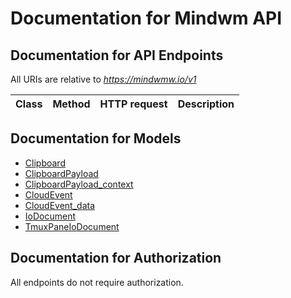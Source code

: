 # Documentation for Mindwm API

<a name="documentation-for-api-endpoints"></a>
## Documentation for API Endpoints

All URIs are relative to *https://mindwmw.io/v1*

| Class | Method | HTTP request | Description |
|------------ | ------------- | ------------- | -------------|


<a name="documentation-for-models"></a>
## Documentation for Models

 - [Clipboard](./Models/Clipboard.md)
 - [ClipboardPayload](./Models/ClipboardPayload.md)
 - [ClipboardPayload_context](./Models/ClipboardPayload_context.md)
 - [CloudEvent](./Models/CloudEvent.md)
 - [CloudEvent_data](./Models/CloudEvent_data.md)
 - [IoDocument](./Models/IoDocument.md)
 - [TmuxPaneIoDocument](./Models/TmuxPaneIoDocument.md)


<a name="documentation-for-authorization"></a>
## Documentation for Authorization

All endpoints do not require authorization.
